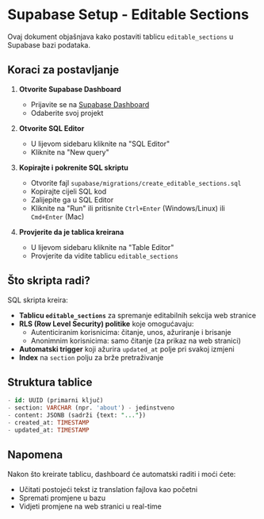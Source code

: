 # Supabase Setup - Editable Sections

Ovaj dokument objašnjava kako postaviti tablicu `editable_sections` u Supabase bazi podataka.

## Koraci za postavljanje

1. **Otvorite Supabase Dashboard**
   - Prijavite se na [Supabase Dashboard](https://supabase.com/dashboard)
   - Odaberite svoj projekt

2. **Otvorite SQL Editor**
   - U lijevom sidebaru kliknite na "SQL Editor"
   - Kliknite na "New query"

3. **Kopirajte i pokrenite SQL skriptu**
   - Otvorite fajl `supabase/migrations/create_editable_sections.sql`
   - Kopirajte cijeli SQL kod
   - Zalijepite ga u SQL Editor
   - Kliknite na "Run" ili pritisnite `Ctrl+Enter` (Windows/Linux) ili `Cmd+Enter` (Mac)

4. **Provjerite da je tablica kreirana**
   - U lijevom sidebaru kliknite na "Table Editor"
   - Provjerite da vidite tablicu `editable_sections`

## Što skripta radi?

SQL skripta kreira:
- **Tablicu `editable_sections`** za spremanje editabilnih sekcija web stranice
- **RLS (Row Level Security) politike** koje omogućavaju:
  - Autenticiranim korisnicima: čitanje, unos, ažuriranje i brisanje
  - Anonimnim korisnicima: samo čitanje (za prikaz na web stranici)
- **Automatski trigger** koji ažurira `updated_at` polje pri svakoj izmjeni
- **Index** na `section` polju za brže pretraživanje

## Struktura tablice

```sql
- id: UUID (primarni ključ)
- section: VARCHAR (npr. 'about') - jedinstveno
- content: JSONB (sadrži {text: "..."})
- created_at: TIMESTAMP
- updated_at: TIMESTAMP
```

## Napomena

Nakon što kreirate tablicu, dashboard će automatski raditi i moći ćete:
- Učitati postojeći tekst iz translation fajlova kao početni
- Spremati promjene u bazu
- Vidjeti promjene na web stranici u real-time

